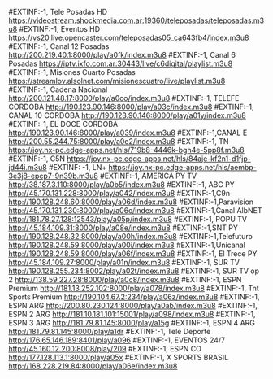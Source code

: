#EXTINF:-1, Tele Posadas HD 
https://videostream.shockmedia.com.ar:19360/teleposadas/teleposadas.m3u8
#EXTINF:-1, Eventos HD 
https://vs20.live.opencaster.com/teleposadas05_ca643fb4/index.m3u8
#EXTINF:-1, Canal 12 Posadas 
http://200.219.40.1:8000/play/a0fk/index.m3u8
#EXTINF:-1, Canal 6 Posadas 
https://iptv.ixfo.com.ar:30443/live/c6digital/playlist.m3u8
#EXTINF:-1, Misiones Cuarto Posadas 
https://streamlov.alsolnet.com/misionescuatro/live/playlist.m3u8
#EXTINF:-1, Cadena Nacional 
http://200.121.48.17:8000/play/a0co/index.m3u8
#EXTINF:-1, TELEFE CORDOBA 
http://190.123.90.146:8000/play/a03c/index.m3u8
#EXTINF:-1, CANAL 10 CORDOBA 
http://190.123.90.146:8000/play/a01y/index.m3u8
#EXTINF:-1, EL DOCE CORDOBA 
http://190.123.90.146:8000/play/a039/index.m3u8 
#EXTINF:-1,CANAL E
http://200.55.244.75:8000/play/a0e2/index.m3u8
#EXTINF:-1, TN 
https://joy.nx-pc.edge-apps.net/hls/719b8-4446k-bgh4e-5pp8f.m3u8
#EXTINF:-1, C5N
https://joy.nx-pc.edge-apps.net/hls/84aje-kf2n1-d1fjp-jd44i.m3u8
#EXTINF: -1, LN+
https://joy.nx-pc.edge-apps.net/hls/aembp-3e3j8-epcp7-9n39b.m3u8
#EXTINF:-1, AMERICA PY TV 
http://38.187.3.110:8000/play/a0b5/index.m3u8
#EXTINF:-1, ABC PY 
http://45.170.131.228:8000/play/a042/index.m3u8
#EXTINF:-1,C9n 
http://190.128.248.60:8000/play/a06d/index.m3u8
#EXTINF:-1,Paravision
http://45.170.131.230:8000/play/a06c/index.m3u8
#EXTINF:-1,Canal AlbNET
http://181.78.27.128:12543/play/a05p/index.m3u8
#EXTINF:-1, POPU TV 
http://45.184.109.31:8000/play/a08e/index.m3u8
#EXTINF:-1,SNT PY 
http://190.128.248.32:8000/play/a00h/index.m3u8
#EXTINF:-1,Telefuturo
http://190.128.248.59:8000/play/a00i/index.m3u8
#EXTINF:-1,Unicanal
http://190.128.248.59:8000/play/a06f/index.m3u8
#EXTINF:-1, El Trece PY
http://45.184.109.27:8000/play/a01n/index.m3u8
#EXTINF:-1, SUR TV 
http://190.128.255.234:8002/play/a02t/index.m3u8
#EXTINF:-1, SUR TV op 2
http://138.59.227.28:8000/play/a0c8/index.m3u8
#EXTINF:-1, ESPN Premium
http://181.13.252.102:8000/play/a078/index.m3u8
#EXTINF:-1, Tnt Sports Premium
http://190.104.67.2:234/play/a06z/index.m3u8
#EXTINF:-1, ESPN ARG
http://200.80.230.124:8000/play/a0ab/index.m3u8
#EXTINF:-1, ESPN 2 ARG
http://181.10.181.101:15001/play/a098/index.m3u8
#EXTINF:-1, ESPN 3 ARG
http://181.79.81.145:8000/play/a15g
#EXTINF:-1, ESPN 4 ARG
http://181.79.81.145:8000/play/a1dr
#EXTINF:-1, Tele Deporte 
http://176.65.146.189:8401/play/a096
#EXTINF:-1, EVENTOS 24/7
http://45.160.12.200:8008/play/209
#EXTINF:-1, ESPN CO 
http://177.128.113.1:8000/play/a05x
#EXTINF:-1, X SPORTS BRASIL 
http://168.228.219.84:8000/play/a06e/index.m3u8



